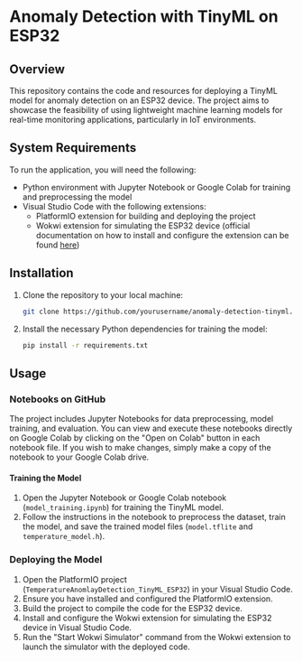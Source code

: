 # Anomaly Detection with TinyML on ESP32

## Overview

This repository contains the code and resources for deploying a TinyML model for anomaly detection on an ESP32 device. The project aims to showcase the feasibility of using lightweight machine learning models for real-time monitoring applications, particularly in IoT environments.

## System Requirements

To run the application, you will need the following:

- Python environment with Jupyter Notebook or Google Colab for training and preprocessing the model
- Visual Studio Code with the following extensions:
  - PlatformIO extension for building and deploying the project
  - Wokwi extension for simulating the ESP32 device (official documentation on how to install and configure the extension can be found [here](https://docs.wokwi.com/vscode/getting-started))

## Installation

1. Clone the repository to your local machine:

    ```bash
    git clone https://github.com/yourusername/anomaly-detection-tinyml.git
    ```

2. Install the necessary Python dependencies for training the model:

    ```bash
    pip install -r requirements.txt
    ```

## Usage

### Notebooks on GitHub

The project includes Jupyter Notebooks for data preprocessing, model training, and evaluation. You can view and execute these notebooks directly on Google Colab by clicking on the "Open on Colab" button in each notebook file. If you wish to make changes, simply make a copy of the notebook to your Google Colab drive.

#### Training the Model

1. Open the Jupyter Notebook or Google Colab notebook (`model_training.ipynb`) for training the TinyML model.
2. Follow the instructions in the notebook to preprocess the dataset, train the model, and save the trained model files (`model.tflite` and `temperature_model.h`).

### Deploying the Model

1. Open the PlatformIO project (`TemperatureAnomlayDetection_TinyML_ESP32`) in your Visual Studio Code.
2. Ensure you have installed and configured the PlatformIO extension.
3. Build the project to compile the code for the ESP32 device.
4. Install and configure the Wokwi extension for simulating the ESP32 device in Visual Studio Code.
5. Run the "Start Wokwi Simulator" command from the Wokwi extension to launch the simulator with the deployed code.
